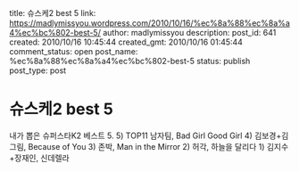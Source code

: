 title: 슈스케2 best 5
link: https://madlymissyou.wordpress.com/2010/10/16/%ec%8a%88%ec%8a%a4%ec%bc%802-best-5/
author: madlymissyou
description: 
post_id: 641
created: 2010/10/16 10:45:44
created_gmt: 2010/10/16 01:45:44
comment_status: open
post_name: %ec%8a%88%ec%8a%a4%ec%bc%802-best-5
status: publish
post_type: post

# 슈스케2 best 5

내가 뽑은 슈퍼스타K2 베스트 5. 5) TOP11 남자팀, Bad Girl Good Girl 4) 김보경+김그림, Because of You 3) 존박, Man in the Mirror 2) 허각, 하늘을 달리다 1) 김지수+장재인, 신데렐라